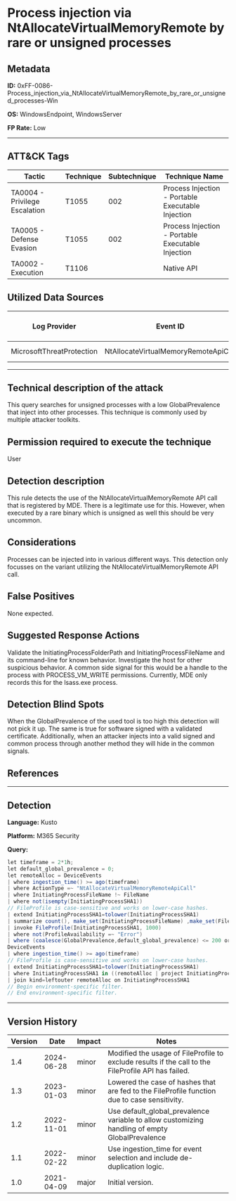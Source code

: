 # Process injection via NtAllocateVirtualMemoryRemote by rare or unsigned processes

## Metadata
**ID:** 0xFF-0086-Process_injection_via_NtAllocateVirtualMemoryRemote_by_rare_or_unsigned_processes-Win

**OS:** WindowsEndpoint, WindowsServer

**FP Rate:** Low

---

## ATT&CK Tags

| Tactic | Technique | Subtechnique | Technique Name |
|---|---|---| --- |
| TA0004 - Privilege Escalation | T1055 | 002 | Process Injection - Portable Executable Injection|
| TA0005 - Defense Evasion | T1055 | 002 | Process Injection - Portable Executable Injection|
| TA0002 - Execution | T1106 |  | Native API|

## Utilized Data Sources

| Log Provider | Event ID | Event Name | ATT&CK Data Source | ATT&CK Data Component|
|---------|---------|----------|---------|---------|
|MicrosoftThreatProtection|NtAllocateVirtualMemoryRemoteApiCall||Process|Process Access|
---

## Technical description of the attack
This query searches for unsigned processes with a low GlobalPrevalence that inject into other processes. This technique is commonly used by multiple attacker toolkits.


## Permission required to execute the technique
User

## Detection description
This rule detects the use of the NtAllocateVirtualMemoryRemote API call that is registered by MDE. There is a legitimate use for this. However, when executed by a rare binary which is unsigned as well this should be very uncommon.


## Considerations
Processes can be injected into in various different ways. This detection only focusses on the variant utilizing the NtAllocateVirtualMemoryRemote API call.


## False Positives
None expected.


## Suggested Response Actions
Validate the InitiatingProcessFolderPath and InitiatingProcessFileName and its command-line for known behavior. Investigate the host for other suspicious behavior. A common side signal for this would be a handle to the process with PROCESS_VM_WRITE permissions. Currently, MDE only records this for the lsass.exe process.


## Detection Blind Spots
When the GlobalPrevalence of the used tool is too high this detection will not pick it up. The same is true for software signed with a validated certificate. Additionally, when an attacker injects into a valid signed and common process through another method they will hide in the common signals.


## References

---
## Detection

**Language:** Kusto

**Platform:** M365 Security

**Query:**
```C#
let timeframe = 2*1h;
let default_global_prevalence = 0;
let remoteAlloc = DeviceEvents
| where ingestion_time() >= ago(timeframe)
| where ActionType =~ "NtAllocateVirtualMemoryRemoteApiCall"
| where InitiatingProcessFileName !~ FileName
| where not(isempty(InitiatingProcessSHA1))
// FileProfile is case-sensitive and works on lower-case hashes.
| extend InitiatingProcessSHA1=tolower(InitiatingProcessSHA1)
| summarize count(), make_set(InitiatingProcessFileName) ,make_set(FileName) by InitiatingProcessSHA1
| invoke FileProfile(InitiatingProcessSHA1, 1000)
| where not(ProfileAvailability =~ "Error")
| where (coalesce(GlobalPrevalence,default_global_prevalence) <= 200 or isempty(GlobalPrevalence)) and IsCertificateValid != 1;
DeviceEvents
| where ingestion_time() >= ago(timeframe)
// FileProfile is case-sensitive and works on lower-case hashes.
| extend InitiatingProcessSHA1=tolower(InitiatingProcessSHA1)
| where InitiatingProcessSHA1 in ((remoteAlloc | project InitiatingProcessSHA1)) and ActionType =~ "NtAllocateVirtualMemoryRemoteApiCall"
| join kind=leftouter remoteAlloc on InitiatingProcessSHA1
// Begin environment-specific filter.
// End environment-specific filter.
```

---

## Version History
| Version | Date | Impact | Notes |
|---------|------|--------|------|
| 1.4  | 2024-06-28| minor | Modified the usage of FileProfile to exclude results if the call to the FileProfile API has failed. |
| 1.3  | 2023-01-03| minor | Lowered the case of hashes that are fed to the FileProfile function due to case sensitivity. |
| 1.2  | 2022-11-01| minor | Use default_global_prevalence variable to allow customizing handling of empty GlobalPrevalence |
| 1.1  | 2022-02-22| minor | Use ingestion_time for event selection and include de-duplication logic. |
| 1.0  | 2021-04-09| major | Initial version. |